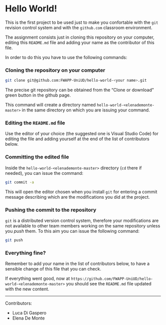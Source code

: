 # Hello World!

This is the first project to be used just to make you confortable with the `git` revision control system and with the `github.com` classroom environment.

The assignment consists just in cloning this repository on your computer, editing this `README.md` file and adding your name as the contributor of this file.

In order to do this you have to use the following commands:

### Cloning the repository on your computer

```bash
git clone git@github.com:FWAPP-UniUD/hello-world-<your name>.git
````

The precise git repository can be obtained from the “Clone or download” green button in the github page.

This command will create a directory named `hello-world-<elenademonte-master>` in the same directory on which you are issuing your command.
    
### Editing the `README.md` file

Use the editor of your choice (the suggested one is Visual Studio Code) for editing the file and adding yourself at the end of the list of contributors below.

### Committing the edited file

Inside the `hello-world-<elenademonte-master>` directory (`cd` there if needed), you can issue the command:

```bash
git commit -a
```

This will open the editor chosen when you install `git` for entering a commit message describing which are the modifications you did at the project.

### Pushing the commit to the repository

`git` is a distributed version control system, therefore your modifications are not available to other team members working on the same repository unless you *push* them. To this aim you can issue the following command:

```bash
git push
```

### Everything fine?

Remember to add your name in the list of contributors below, to have a sensible change of this file that you can check.

If everything went good, now at `https://github.com/FWAPP-UniUD/hello-world-<elenademonte-master>` you should see the `README.md` file updated with the new content.
    
---

Contributors:
    
* Luca Di Gaspero
* Elena De Monte

